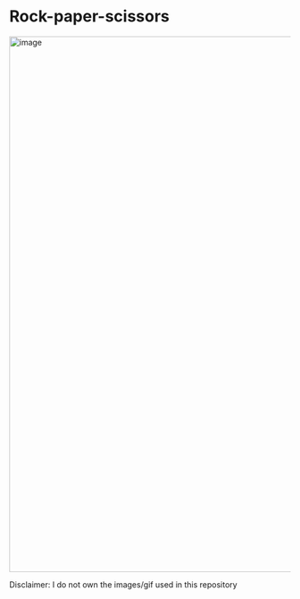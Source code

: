 # Rock-paper-scissors

<img width="960" alt="image" src="https://user-images.githubusercontent.com/93701274/202016038-dda18824-0ca1-4aa8-8e5f-e586580ab64a.png">

Disclaimer: I do not own the images/gif used in this repository